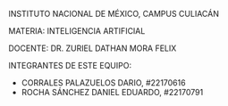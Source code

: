 INSTITUTO NACIONAL DE MÉXICO, CAMPUS CULIACÁN

MATERIA: INTELIGENCIA ARTIFICIAL

DOCENTE: DR. ZURIEL DATHAN MORA FELIX

INTEGRANTES DE ESTE EQUIPO:
- CORRALES PALAZUELOS DARIO, #22170616
- ROCHA SÁNCHEZ DANIEL EDUARDO, #22170791
